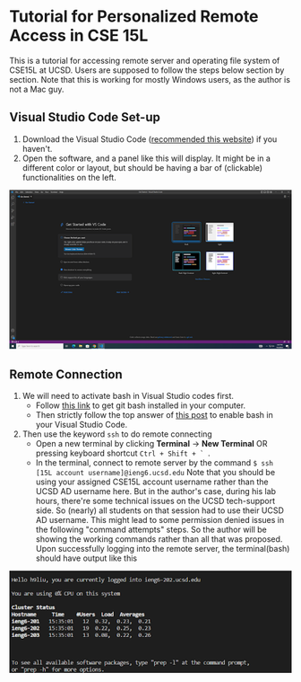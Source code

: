 # Tutorial for Personalized Remote Access in CSE 15L

This is a tutorial for accessing remote server and operating file system of CSE15L at UCSD. Users are supposed to follow the steps below section by section. Note that this is working for mostly Windows users, as the author is not a Mac guy.

## Visual Studio Code Set-up
1. Download the Visual Studio Code ([recommended this website](https://code.visualstudio.com/)) if you haven't.
2. Open the software, and a panel like this will display. It might be in a different color or layout, but should be having a bar of (clickable) functionalities on the left.

![Image](p1.png)

## Remote Connection
1. We will need to activate bash in Visual Studio codes first.
   - Follow [this link](https://gitforwindows.org/) to get git bash installed in your computer.
   - Then strictly follow the top answer of [this post](https://stackoverflow.com/questions/42606837/how-do-i-use-bash-on-windows-from-the-visual-studio-code-integrated-terminal/50527994#50527994) to enable bash in your Visual Studio Code.
2. Then use the keyword `ssh` to do remote connecting
   - Open a new terminal by clicking **Terminal** -> **New Terminal** OR pressing keyboard shortcut ```Ctrl + Shift + ` ```.
   - In the terminal, connect to remote server by the command ```$ ssh [15L account username]@ieng6.ucsd.edu``` Note that you should be using your assigned CSE15L account username rather than the UCSD AD username here. But in the author's case, during his lab hours, there're some technical issues on the UCSD tech-support side. So (nearly) all students on that session had to use their UCSD AD username. This might lead to some permission denied issues in the following "command attempts" steps. So the author will be showing the working commands rather than all that was proposed. Upon successfully logging into the remote server, the terminal(bash) should have output like this

![Image2](p2.png)
